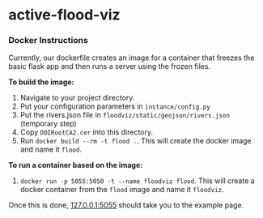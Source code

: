 # active-flood-viz

### Docker Instructions

Currently, our dockerfile creates an image for a container that freezes the basic flask app and then runs a server using
the frozen files. 

**To build the image:**
1. Navigate to your project directory.
1. Put your configuration parameters in `instance/config.py`
1. Put the rivers.json file in `floodviz/static/geojson/rivers.json` (temporary step)
1. Copy `DOIRootCA2.cer` into this directory.
1. Run `docker build --rm -t flood .`. This will create the docker image and name it `flood`.

**To run a container based on the image:**
1. `docker run -p 5055:5050 -t --name floodviz flood`. This will create a docker container from the `flood` image and name it `floodviz`.


Once this is done, [127.0.0.1:5055](http://127.0.0.1:5055) should take you to the example page.

